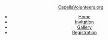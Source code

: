 <!DOCTYPE html>
<html lang="en-US">

<head>
    <title>Invitation Page</title>
    <link rel="stylesheet" type="text/css" href="css/main.css" />
    <script src="script.js" type="text/javascript"></script>
<script>
var invitation = "Hello __recipientName_____!\n You have been invited to volunteer for an event held by __organizationName_____ on ___eventDate_____. Please come to the following website: to sign up as a volunteer.\n Thanks! \n __hostName__";
//alert("vfkvkfm");
function checkPageForm(){
//alert("hello");
var recipientName = document.getElementsByName("recipientName")[0].value;
var organizationName = document.getElementsByName("organizationName")[0].value;
var eventDate = document.getElementsByName("eventDate")[0].value;
var url = document.getElementsByName("websiteURL")[0].value;
var hostName = document.getElementsByName("hostName")[0].value;
//alert(recipientName);
invitation = invitation.replace("recipientName",recipientName);
invitation = invitation.replace("organizationName",organizationName);
invitation = invitation.replace("eventDate",eventDate);
invitation = invitation.replace("hostName",hostName);
//invitation = invitation.replace("recipientName",recipientName);

alert(invitation);

//document.getElementById("abc").innerHTML = invitation;
}
</script>

</head>

<body>
<header>
<div class="top">
<a class="logo" href="index.html">CapellaVolunteers<span class="dotcom">.org</span></a>
</div>
<nav>
<ul class="topnav">
<li><a href="index.html">Home</a>
</li>
<li><a href="invitation.html" class="active">Invitation</a>
</li>
<li><a href="gallery.html">Gallery</a>
</li>
<li><a href="registration.html">Registration</a>
</li>
</ul>

</nav>
</header>

<script>

<section id="pageForm">
<form onsubmit="checkPageForm()">
<label for="recipientName">Recipient name:</label>
<input type="text" name="recipientName"placeholder="Enter your Recipient Name" />

<label for="organizationName">Organization name:
</label>
<input type="text" name="organizationName"placeholder="Enter your Organization Name" />

<label for="eventDate">Event Date:
</label>
<input type="text" name="eventDate"placeholder="Enter your Event Date" />

<label for="websiteURL">URL:
</label>
<input type="text" name="websiteURL"placeholder="Enter your Website URL" />

<label for="hostName_form">Host name:
</label>
<input type="text" name="hostName"placeholder="Host Name" />

<input type="submit" value="Submit" onclick="checkPageForm()">

</form>
</section>

</script>

</body>
</html>